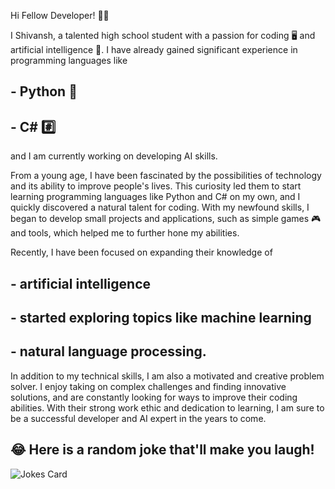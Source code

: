 Hi Fellow Developer! 👋👋


I Shivansh, a talented high school student with a passion for coding 🖥️ and artificial intelligence 🤖. I have already gained significant experience in programming languages like 
## - Python 🐍
## - C# #️⃣
and I am currently working on developing AI skills.

From a young age, I have been fascinated by the possibilities of technology and its ability to improve people's lives. This curiosity led them to start learning programming languages like Python and C# on my own, and I quickly discovered a natural talent for coding. With my newfound skills, I began to develop small projects and applications, such as simple games 🎮 and tools, which helped me to further hone my abilities.

Recently, I have been focused on expanding their knowledge of 

## - artificial intelligence
## - started exploring topics like machine learning
## - natural language processing.

In addition to my technical skills, I am also a motivated and creative problem solver. I enjoy taking on complex challenges and finding innovative solutions, and are constantly looking for ways to improve their coding abilities. With their strong work ethic and dedication to learning, I am sure to be a successful developer and AI expert in the years to come.

## 😂 Here is a random joke that'll make you laugh!
![Jokes Card](https://readme-jokes.vercel.app/api)


<!--
**GetALife-Shivansh/GetALife-Shivansh** is a ✨ _special_ ✨ repository because its `README.md` (this file) appears on your GitHub profile.

Here are some ideas to get you started:

- 🔭 I’m currently working on ...
- 🌱 I’m currently learning ...
- 👯 I’m looking to collaborate on ...
- 🤔 I’m looking for help with ...
- 💬 Ask me about ...
- 📫 How to reach me: ...
- 😄 Pronouns: ...
- ⚡ Fun fact: ...
-->
